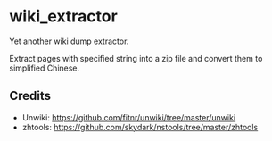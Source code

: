 # wiki_extractor
Yet another wiki dump extractor.

Extract pages with specified string into a zip file and convert them to simplified Chinese.

## Credits
- Unwiki: https://github.com/fitnr/unwiki/tree/master/unwiki
- zhtools: https://github.com/skydark/nstools/tree/master/zhtools
